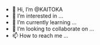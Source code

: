 - 👋 Hi, I’m @KAITOKA
- 👀 I’m interested in ...
- 🌱 I’m currently learning ...
- 💞️ I’m looking to collaborate on ...
- 📫 How to reach me ...

<!---
KAITOKA/KAITOKA is a ✨ special ✨ repository because its `README.md` (this file) appears on your GitHub profile.
You can click the Preview link to take a look at your changes.
--->
